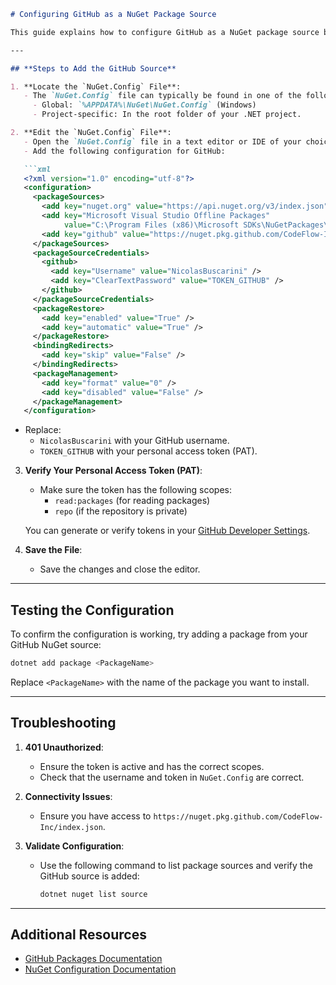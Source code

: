 ```markdown
# Configuring GitHub as a NuGet Package Source

This guide explains how to configure GitHub as a NuGet package source by modifying the `NuGet.Config` file to include your GitHub repository credentials.

---

## **Steps to Add the GitHub Source**

1. **Locate the `NuGet.Config` File**:
   - The `NuGet.Config` file can typically be found in one of the following locations:
     - Global: `%APPDATA%\NuGet\NuGet.Config` (Windows)
     - Project-specific: In the root folder of your .NET project.

2. **Edit the `NuGet.Config` File**:
   - Open the `NuGet.Config` file in a text editor or IDE of your choice.
   - Add the following configuration for GitHub:

   ```xml
   <?xml version="1.0" encoding="utf-8"?>
   <configuration>
     <packageSources>
       <add key="nuget.org" value="https://api.nuget.org/v3/index.json" protocolVersion="3" />
       <add key="Microsoft Visual Studio Offline Packages"
            value="C:\Program Files (x86)\Microsoft SDKs\NuGetPackages\" />
       <add key="github" value="https://nuget.pkg.github.com/CodeFlow-Inc/index.json" />
     </packageSources>
     <packageSourceCredentials>
       <github>
         <add key="Username" value="NicolasBuscarini" />
         <add key="ClearTextPassword" value="TOKEN_GITHUB" />
       </github>
     </packageSourceCredentials>
     <packageRestore>
       <add key="enabled" value="True" />
       <add key="automatic" value="True" />
     </packageRestore>
     <bindingRedirects>
       <add key="skip" value="False" />
     </bindingRedirects>
     <packageManagement>
       <add key="format" value="0" />
       <add key="disabled" value="False" />
     </packageManagement>
   </configuration>
   ```

   - Replace:
     - `NicolasBuscarini` with your GitHub username.
     - `TOKEN_GITHUB` with your personal access token (PAT).

3. **Verify Your Personal Access Token (PAT)**:
   - Make sure the token has the following scopes:
     - `read:packages` (for reading packages)
     - `repo` (if the repository is private)

   You can generate or verify tokens in your [GitHub Developer Settings](https://github.com/settings/tokens).

4. **Save the File**:
   - Save the changes and close the editor.

---

## **Testing the Configuration**

To confirm the configuration is working, try adding a package from your GitHub NuGet source:

```bash
dotnet add package <PackageName>
```

Replace `<PackageName>` with the name of the package you want to install.

---

## **Troubleshooting**

1. **401 Unauthorized**:
   - Ensure the token is active and has the correct scopes.
   - Check that the username and token in `NuGet.Config` are correct.

2. **Connectivity Issues**:
   - Ensure you have access to `https://nuget.pkg.github.com/CodeFlow-Inc/index.json`.

3. **Validate Configuration**:
   - Use the following command to list package sources and verify the GitHub source is added:
     ```bash
     dotnet nuget list source
     ```

---

## **Additional Resources**

- [GitHub Packages Documentation](https://docs.github.com/en/packages)
- [NuGet Configuration Documentation](https://learn.microsoft.com/en-us/nuget/reference/nuget-config-file)

```